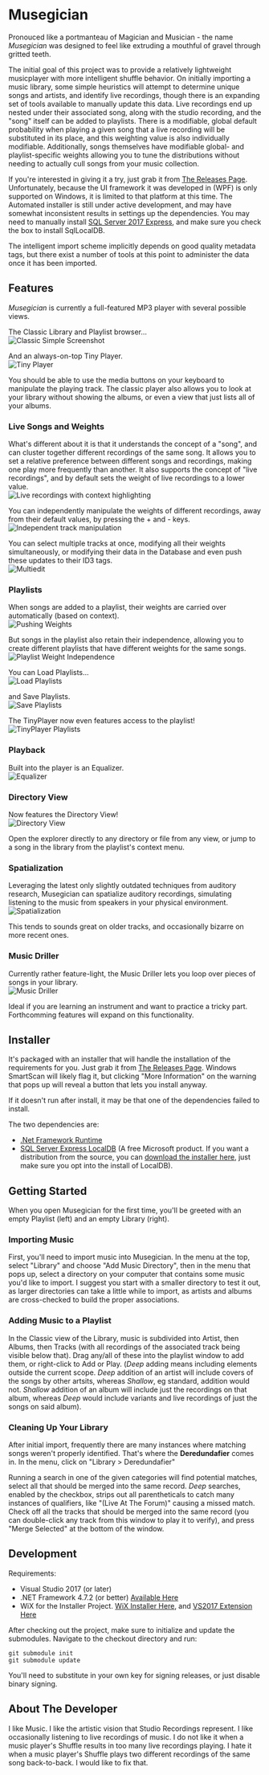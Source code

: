 # Musegician

Pronouced like a portmanteau of Magician and Musician - the name _Musegician_ was designed to feel like extruding a mouthful of gravel through gritted teeth.

The initial goal of this project was to provide a relatively lightweight musicplayer with more intelligent shuffle behavior.  On initially importing a music library, some simple heuristics will attempt to determine unique songs and artists, and identify live recordings, though there is an expanding set of tools available to manually update this data.  Live recordings end up nested under their associated song, along with the studio recording, and the "song" itself can be added to playlists.  There is a modifiable, global default probability when playing a given song that a live recording will be substituted in its place, and this weighting value is also individually modifiable.  Additionally, songs themselves have modifiable global- and playlist-specific weights allowing you to tune the distributions without needing to actually cull songs from your music collection.

If you're interested in giving it a try, just grab it from [The Releases Page](https://github.com/tstavropoulos/Musegician/releases).  Unfortunately, because the UI framework it was developed in (WPF) is only supported on Windows, it is limited to that platform at this time.  The Automated installer is still under active development, and may have somewhat inconsistent results in settings up the dependencies.  You may need to manually install [SQL Server 2017 Express](https://go.microsoft.com/fwlink/?linkid=853017), and make sure you check the box to install SqlLocalDB.

The intelligent import scheme implicitly depends on good quality metadata tags, but there exist a number of tools at this point to administer the data once it has been imported.

## Features

_Musegician_ is currently a full-featured MP3 player with several possible views.

The Classic Library and Playlist browser...  
![Classic Simple Screenshot](README_Screenshots/ClassicSimple.gif)

And an always-on-top Tiny Player.  
![Tiny Player](README_Screenshots/TinyPlayer.gif)

You should be able to use the media buttons on your keyboard to manipulate the playing track.  The classic player also allows you to look at your library without showing the albums, or even a view that just lists all of your albums.

### Live Songs and Weights

What's different about it is that it understands the concept of a "song", and can cluster together different recordings of the same song.  It allows you to set a relative preference between different songs and recordings, making one play more frequently than another.  It also supports the concept of "live recordings", and by default sets the weight of live recordings to a lower value.  
![Live recordings with context highlighting](README_Screenshots/LiveAndContext.PNG)

You can independently manipulate the weights of different recordings, away from their default values, by pressing the + and - keys.  
![Independent track manipulation](README_Screenshots/CustomizeTrackWeight.gif)

You can select multiple tracks at once, modifying all their weights simultaneously, or modifying their data in the Database and even push these updates to their ID3 tags.  
![Multiedit](README_Screenshots/MultiEdit.PNG)

### Playlists

When songs are added to a playlist, their weights are carried over automatically (based on context).  
![Pushing Weights](README_Screenshots/PushProbabilities.gif)

But songs in the playlist also retain their independence, allowing you to create different playlists that have different weights for the same songs.  
![Playlist Weight Independence](README_Screenshots/PlaylistWeightIndependence.gif)

You can Load Playlists...  
![Load Playlists](README_Screenshots/LoadPlaylist.png)

and Save Playlists.  
![Save Playlists](README_Screenshots/SavePlaylist.png)

The TinyPlayer now even features access to the playlist!  
![TinyPlayer Playlists](README_Screenshots/TinyPlaylist.gif)


### Playback

Built into the player is an Equalizer.  
![Equalizer](README_Screenshots/Equalizer.gif)

### Directory View

Now features the Directory View!  
![Directory View](README_Screenshots/DirectoryView.png)

Open the explorer directly to any directory or file from any view, or jump to a song in the library from the playlist's context menu.

### Spatialization

Leveraging the latest only slightly outdated techniques from auditory research, Musegician can spatialize auditory recordings, simulating listening to the music from speakers in your physical environment.  
![Spatialization](README_Screenshots/Spatialization.gif)

This tends to sounds great on older tracks, and occasionally bizarre on more recent ones.

### Music Driller

Currently rather feature-light, the Music Driller lets you loop over pieces of songs in your library.  
![Music Driller](README_Screenshots/MusicDriller.gif)

Ideal if you are learning an instrument and want to practice a tricky part.  Forthcomming features will expand on this functionality.

## Installer

It's packaged with an installer that will handle the installation of the requirements for you.  Just grab it from [The Releases Page](https://github.com/tstavropoulos/Musegician/releases).  Windows SmartScan will likely flag it, but clicking "More Information" on the warning that pops up will reveal a button that lets you install anyway.

If it doesn't run after install, it may be that one of the dependencies failed to install.

The two dependencies are:

* [.Net Framework Runtime](https://dotnet.microsoft.com/download/dotnet-framework/net472)
* [SQL Server Express LocalDB](https://github.com/tstavropoulos/Musegician/raw/master/MusegicianBootstrapperInstaller/Redist/SqlLocalDB.msi)  (A free Microsoft product.  If you want a distribution from the source, you can [download the installer here](https://www.microsoft.com/en-us/download/details.aspx?id=55994), just make sure you opt into the install of LocalDB).

## Getting Started

When you open Musegician for the first time, you'll be greeted with an empty Playlist (left) and an empty Library (right).

### Importing Music

First, you'll need to import music into Musegician.  In the menu at the top, select "Library" and choose "Add Music Directory", then in the menu that pops up, select a directory on your computer that contains some music you'd like to import.  I suggest you start with a smaller directory to test it out, as larger directories can take a little while to import, as artists and albums are cross-checked to build the proper associations.

### Adding Music to a Playlist

In the Classic view of the Library, music is subdivided into Artist, then Albums, then Tracks (with all recordings of the associated track being visible below that).  Drag any/all of these into the playlist window to add them, or right-click to Add or Play.  (*Deep* adding means including elements outside the current scope.  *Deep* addition of an artist will include covers of the songs by other artsits, whereas *Shallow*, eg standard, addition would not. *Shallow* addition of an album will include just the recordings on that album, whereas *Deep* would include variants and live recordings of just the songs on said album).

### Cleaning Up Your Library

After initial import, frequently there are many instances where matching songs weren't properly identified.  That's where the **Deredundafier** comes in.  In the menu, click on "Library > Deredundafier"

Running a search in one of the given categories will find potential matches, select all that should be merged into the same record.  *Deep* searches, enabled by the checkbox, strips out all parentheticals to catch many instances of qualifiers, like "(Live At The Forum)" causing a missed match.  Check off all the tracks that should be merged into the same record (you can double-click any track from this window to play it to verify), and press "Merge Selected" at the bottom of the window.

## Development

Requirements:

* Visual Studio 2017 (or later)
* .NET Framework 4.7.2 (or better)  [Available Here](https://www.microsoft.com/net/download)
* WiX for the Installer Project.  [WiX Installer Here](https://github.com/wixtoolset/wix3/releases), and [VS2017 Extension Here](https://marketplace.visualstudio.com/items?itemName=RobMensching.WixToolsetVisualStudio2017Extension)

After checking out the project, make sure to initialize and update the submodules.  Navigate to the checkout directory and run:

```shell
git submodule init
git submodule update
```

You'll need to substitute in your own key for signing releases, or just disable binary signing.

## About The Developer

I like Music.  I like the artistic vision that Studio Recordings represent.  I like occasionally listening to live recordings of music.  I do not like it when a music player's Shuffle results in too many live recordings playing.  I hate it when a music player's Shuffle plays two different recordings of the same song back-to-back.  I would like to fix that.

